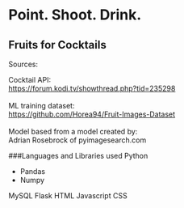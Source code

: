 # Point. Shoot. Drink.
## Fruits for Cocktails
Sources:

Cocktail API:<br>
  https://forum.kodi.tv/showthread.php?tid=235298<br><br>
ML training dataset:<br>
  https://github.com/Horea94/Fruit-Images-Dataset
<br><br>
Model based from a model created by:<br>
Adrian Rosebrock of pyimagesearch.com


###Languages and Libraries used
Python
* Pandas
* Numpy 

MySQL
Flask
HTML
Javascript
CSS


